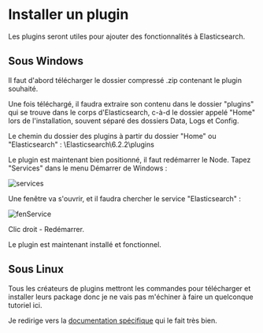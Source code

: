 # Installer un plugin

Les plugins seront utiles pour ajouter des fonctionnalités à Elasticsearch. 

## Sous Windows

Il faut d'abord télécharger le dossier compressé .zip contenant le plugin souhaité. 

Une fois téléchargé, il faudra extraire son contenu dans le dossier "plugins" qui se trouve dans le corps d'Elasticsearch, c-à-d le dossier appelé "Home" lors de l'installation, souvent séparé des dossiers Data, Logs et Config. 

Le chemin du dossier des plugins à partir du dossier "Home" ou "Elasticsearch" : \Elasticsearch\6.2.2\plugins

Le plugin est maintenant bien positionné, il faut redémarrer le Node.
Tapez "Services" dans le menu Démarrer de Windows :

![services](/uploads/72f16b5177b51e74807f3e13cd566c75/services.png)

Une fenêtre va s'ouvrir, et il faudra chercher le service "Elasticsearch" :

![fenService](/uploads/e72a372a5d2d1ca1bd0748e5454708cd/fenService.PNG)

Clic droit - Redémarrer.

Le plugin est maintenant installé et fonctionnel. 

## Sous Linux

Tous les créateurs de plugins mettront les commandes pour télécharger et installer leurs package donc je ne vais pas m'échiner à faire un quelconque tutoriel ici. 

Je redirige vers la [documentation spécifique](https://www.elastic.co/guide/en/elasticsearch/plugins/current/installation.html) qui le fait très bien.